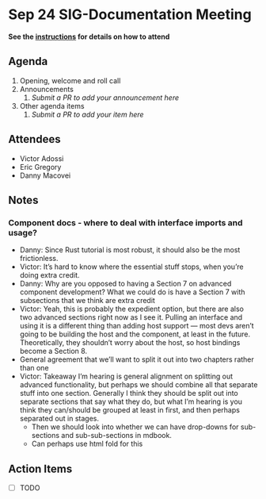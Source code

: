 # Sep 24 SIG-Documentation Meeting

**See the [instructions](../README.md) for details on how to attend**

## Agenda

1. Opening, welcome and roll call
1. Announcements
    1. _Submit a PR to add your announcement here_
1. Other agenda items
    1. _Submit a PR to add your item here_

## Attendees

* Victor Adossi
* Eric Gregory
* Danny Macovei

## Notes

### Component docs - where to deal with interface imports and usage?

* Danny: Since Rust tutorial is most robust, it should also be the most frictionless.
* Victor: It’s hard to know where the essential stuff stops, when you’re doing extra credit.
* Danny: Why are you opposed to having a Section 7 on advanced component development? What we could do is have a Section 7 with subsections that we think are extra credit
* Victor: Yeah, this is probably the expedient option, but there are also two advanced sections right now as I see it. Pulling an interface and using it is a different thing than adding host support — most devs aren’t going to be building the host and the component, at least in the future. Theoretically, they shouldn’t worry about the host, so host bindings become a Section 8. 
* General agreement that we’ll want to split it out into two chapters rather than one
* Victor: Takeaway I’m hearing is general alignment on splitting out advanced functionality, but perhaps we should combine all that separate stuff into one section. Generally I think they should be split out into separate sections that say what they do, but what I’m hearing is you think they can/should be grouped at least in first, and then perhaps separated out in stages.
  - Then we should look into whether we can have drop-downs for sub-sections and sub-sub-sections in mdbook.
  - Can perhaps use html fold for this

## Action Items

* [ ] TODO
